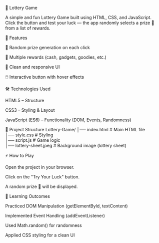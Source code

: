 🎰 Lottery Game

A simple and fun Lottery Game built using HTML, CSS, and JavaScript.
Click the button and test your luck — the app randomly selects a prize 🎁 from a list of rewards.

🚀 Features

🎲 Random prize generation on each click

🎁 Multiple rewards (cash, gadgets, goodies, etc.)

🎨 Clean and responsive UI

🖱️ Interactive button with hover effects

🛠️ Technologies Used

HTML5 – Structure

CSS3 – Styling & Layout

JavaScript (ES6) – Functionality (DOM, Events, Randomness)

📂 Project Structure
Lottery-Game/
│── index.html     # Main HTML file  
│── style.css      # Styling  
│── script.js      # Game logic  
│── lottery-sheet.jpeg  # Background image (lottery sheet)  

⚡ How to Play

Open the project in your browser.

Click on the "Try Your Luck" button.

A random prize 🎁 will be displayed.

🎯 Learning Outcomes

Practiced DOM Manipulation (getElementById, textContent)

Implemented Event Handling (addEventListener)

Used Math.random() for randomness

Applied CSS styling for a clean UI
